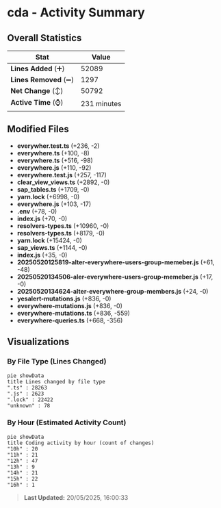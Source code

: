 # cda - Activity Summary 

## Overall Statistics

| Stat                   | Value                                                             |
| ---------------------- | ----------------------------------------------------------------- |
| **Lines Added** (➕)   | 52089                                          |
| **Lines Removed** (➖) | 1297                                        |
| **Net Change** (↕)    | 50792                |
| **Active Time** (⌚)   | 231 minutes |


## Modified Files
- **everywher.test.ts** (+236, -2)
- **everywhere.ts** (+100, -8)
- **everywhere.ts** (+516, -98)
- **everywhere.js** (+110, -92)
- **everywhere.test.js** (+257, -117)
- **clear_view_views.ts** (+2892, -0)
- **sap_tables.ts** (+1709, -0)
- **yarn.lock** (+6998, -0)
- **everywhere.js** (+103, -17)
- **.env** (+78, -0)
- **index.js** (+70, -0)
- **resolvers-types.ts** (+10960, -0)
- **resolvers-types.ts** (+8179, -0)
- **yarn.lock** (+15424, -0)
- **sap_views.ts** (+1144, -0)
- **index.js** (+35, -0)
- **20250520125819-alter-everywhere-users-group-memeber.js** (+61, -48)
- **20250520134506-aler-everywhere-users-group-memeber.js** (+17, -0)
- **20250520134624-alter-everywhere-group-members.js** (+24, -0)
- **yesalert-mutations.js** (+836, -0)
- **everywhere-mutations.js** (+836, -0)
- **everywhere-mutations.ts** (+836, -559)
- **everywhere-queries.ts** (+668, -356)

## Visualizations

### By File Type (Lines Changed)

```mermaid
pie showData
title Lines changed by file type
".ts" : 28263
".js" : 2623
".lock" : 22422
"unknown" : 78
```

### By Hour (Estimated Activity Count)

```mermaid
pie showData
title Coding activity by hour (count of changes)
"10h" : 20
"11h" : 21
"12h" : 47
"13h" : 9
"14h" : 21
"15h" : 22
"16h" : 1
```


> **Last Updated:** 20/05/2025, 16:00:33
